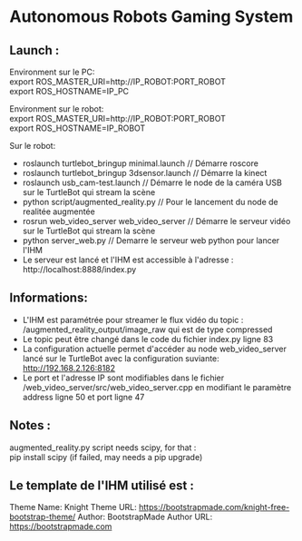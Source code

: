 # Autonomous Robots Gaming System

## Launch :
Environment sur le PC:  
export ROS_MASTER_URI=http://IP_ROBOT:PORT_ROBOT  
export ROS_HOSTNAME=IP_PC  

Environment sur le robot:  
export ROS_MASTER_URI=http://IP_ROBOT:PORT_ROBOT  
export ROS_HOSTNAME=IP_ROBOT  

Sur le robot:  
 - roslaunch turtlebot_bringup minimal.launch // Démarre roscore  
 - roslaunch turtlebot_bringup 3dsensor.launch // Démarre la kinect  
 - roslaunch usb_cam-test.launch // Démarre le node de la caméra USB sur le TurtleBot qui stream la scène  
 - python script/augmented_reality.py // Pour le lancement du node de realitée augmentée  
 - rosrun web_video_server web_video_server // Démarre le serveur vidéo sur le TurtleBot qui stream la scène  
 - python server_web.py // Demarre le serveur web python pour lancer l'IHM  
 - Le serveur est lancé et l'IHM est accessible à l'adresse : http://localhost:8888/index.py  

## Informations:  
 - L'IHM est paramétrée pour streamer le flux vidéo du topic : /augmented_reality_output/image_raw qui est de type compressed  
 - Le topic peut être changé dans le code du fichier index.py ligne 83  
 - La configuration actuelle permet d'accéder au node web_video_server lancé sur le TurtleBot avec la configuration suviante: http://192.168.2.126:8182  
 - Le port et l'adresse IP sont modifiables dans le fichier /web_video_server/src/web_video_server.cpp en modifiant le paramètre address ligne 50 et port ligne 47  

## Notes :
augmented_reality.py script needs scipy, for that :  
pip install scipy (if failed, may needs a pip upgrade)  




## Le template de l'IHM utilisé est :

Theme Name: Knight
Theme URL: https://bootstrapmade.com/knight-free-bootstrap-theme/
Author: BootstrapMade
Author URL: https://bootstrapmade.com

